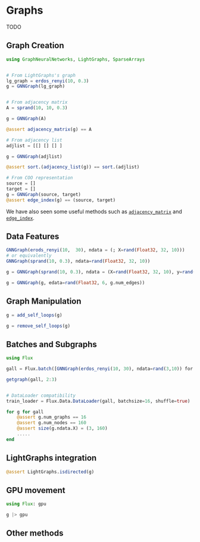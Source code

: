 # Graphs

TODO

## Graph Creation


```julia
using GraphNeuralNetworks, LightGraphs, SparseArrays


# From LightGraphs's graph
lg_graph = erdos_renyi(10, 0.3)
g = GNNGraph(lg_graph)


# From adjacency matrix
A = sprand(10, 10, 0.3)

g = GNNGraph(A)

@assert adjacency_matrix(g) == A

# From adjacency list
adjlist = [[] [] [] ]

g = GNNGraph(adjlist)

@assert sort.(adjacency_list(g)) == sort.(adjlist)

# From COO representation
source = []
target = []
g = GNNGraph(source, target)
@assert edge_index(g) == (source, target)
```

We have also seen some useful methods such as [`adjacency_matrix`](@ref) and [`edge_index`](@ref).



## Data Features

```julia
GNNGraph(erods_renyi(10,  30), ndata = (; X=rand(Float32, 32, 10)))
# or equivalently
GNNGraph(sprand(10, 0.3), ndata=rand(Float32, 32, 10))

g = GNNGraph(sprand(10, 0.3), ndata = (X=rand(Float32, 32, 10), y=rand(Float32, 10)))

g = GNNGraph(g, edata=rand(Float32, 6, g.num_edges))
```


## Graph Manipulation

```julia
g = add_self_loops(g)

g = remove_self_loops(g)
```

## Batches and Subgraphs

```julia
using Flux

gall = Flux.batch([GNNGraph(erdos_renyi(10, 30), ndata=rand(3,10)) for _ in 1:100])

getgraph(gall, 2:3)


# DataLoader compatibility
train_loader = Flux.Data.DataLoader(gall, batchsize=16, shuffle=true)

for g for gall
    @assert g.num_graphs == 16
    @assert g.num_nodes == 160
    @assert size(g.ndata.X) = (3, 160)    
    .....
end
```

## LightGraphs integration

```julia
@assert LightGraphs.isdirected(g)
```

## GPU movement

```julia
using Flux: gpu

g |> gpu
```

## Other methods
